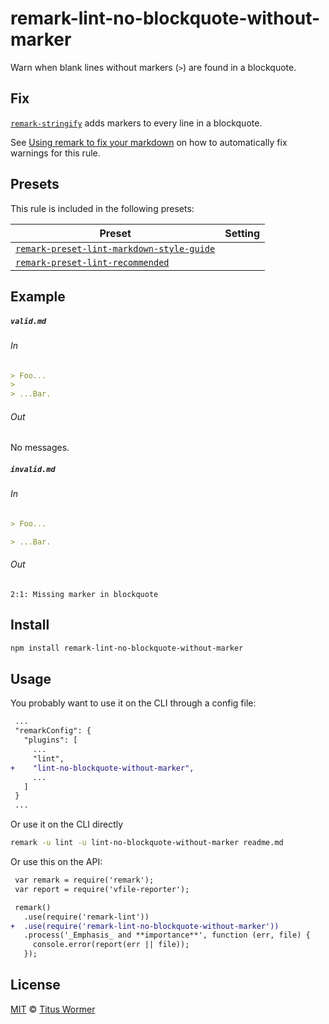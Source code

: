 <!--This file is generated-->

# remark-lint-no-blockquote-without-marker

Warn when blank lines without markers (`>`) are found in a blockquote.

## Fix

[`remark-stringify`](https://github.com/remarkjs/remark/tree/master/packages/remark-stringify)
adds markers to every line in a blockquote.

See [Using remark to fix your markdown](https://github.com/remarkjs/remark-lint#using-remark-to-fix-your-markdown)
on how to automatically fix warnings for this rule.

## Presets

This rule is included in the following presets:

| Preset | Setting |
| ------ | ------- |
| [`remark-preset-lint-markdown-style-guide`](https://github.com/remarkjs/remark-lint/tree/master/packages/remark-preset-lint-markdown-style-guide) |  |
| [`remark-preset-lint-recommended`](https://github.com/remarkjs/remark-lint/tree/master/packages/remark-preset-lint-recommended) |  |

## Example

##### `valid.md`

###### In

```markdown
> Foo...
>
> ...Bar.
```

###### Out

No messages.

##### `invalid.md`

###### In

```markdown
> Foo...

> ...Bar.
```

###### Out

```text
2:1: Missing marker in blockquote
```

## Install

```sh
npm install remark-lint-no-blockquote-without-marker
```

## Usage

You probably want to use it on the CLI through a config file:

```diff
 ...
 "remarkConfig": {
   "plugins": [
     ...
     "lint",
+    "lint-no-blockquote-without-marker",
     ...
   ]
 }
 ...
```

Or use it on the CLI directly

```sh
remark -u lint -u lint-no-blockquote-without-marker readme.md
```

Or use this on the API:

```diff
 var remark = require('remark');
 var report = require('vfile-reporter');

 remark()
   .use(require('remark-lint'))
+  .use(require('remark-lint-no-blockquote-without-marker'))
   .process('_Emphasis_ and **importance**', function (err, file) {
     console.error(report(err || file));
   });
```

## License

[MIT](https://github.com/remarkjs/remark-lint/blob/master/license) © [Titus Wormer](https://wooorm.com)
